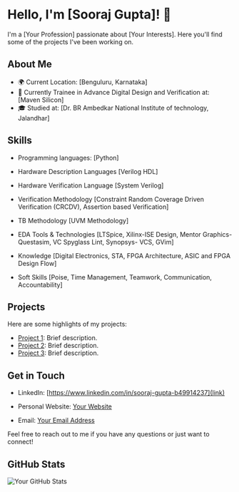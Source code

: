 # Hello, I'm [Sooraj Gupta]! 👋

I'm a [Your Profession] passionate about [Your Interests]. Here you'll find some of the projects I've been working on.

## About Me

- 🌍 Current Location: [Benguluru, Karnataka]
- 💼 Currently Trainee in Advance Digital Design and Verification at: [Maven Silicon]
- 🎓 Studied at: [Dr. BR Ambedkar National Institute of technology, Jalandhar]

## Skills

- Programming languages: [Python]

- Hardware Description Languages [Verilog HDL]
- Hardware Verification Language [System Verilog]
- Verification Methodology [Constraint Random Coverage Driven Verification (CRCDV), Assertion based Verification]
- TB Methodology [UVM Methodology]
- EDA Tools & Technologies [LTSpice, Xilinx-ISE Design, Mentor Graphics- Questasim, VC Spyglass Lint, Synopsys- VCS, GVim]
- Knowledge [Digital Electronics, STA, FPGA Architecture, ASIC and FPGA Design Flow]
- Soft Skills [Poise, Time Management, Teamwork, Communication, Accountability]
## Projects

Here are some highlights of my projects:

- [Project 1](link): Brief description.
- [Project 2](link): Brief description.
- [Project 3](link): Brief description.

## Get in Touch

- LinkedIn: [https://www.linkedin.com/in/sooraj-gupta-b49914237](link)

- Personal Website: [Your Website](link)
- Email: [Your Email Address](mailto:youremail@example.com)

Feel free to reach out to me if you have any questions or just want to connect!

## GitHub Stats

![Your GitHub Stats](https://github-readme-stats.vercel.app/api?username=yourusername&show_icons=true&theme=radical)


